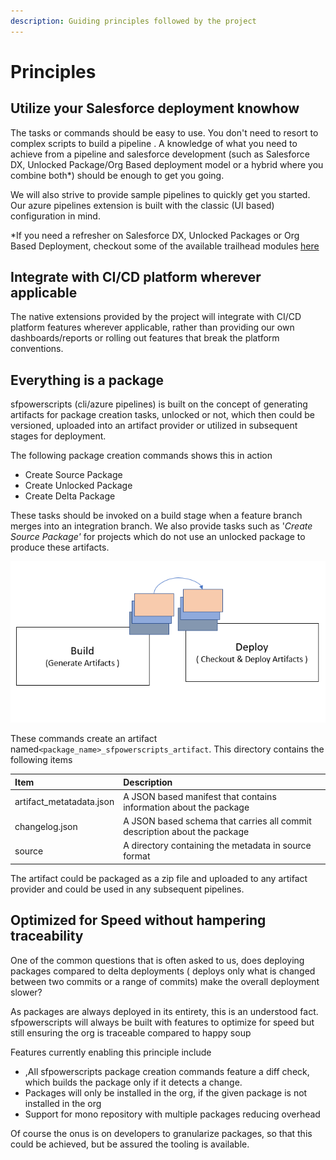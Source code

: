 ```yaml
---
description: Guiding principles followed by the project
---
```


# Principles

## Utilize your Salesforce deployment knowhow

The tasks or commands should be easy to use.  You don't need to resort to complex scripts to  build a pipeline . A knowledge of what you need to achieve from a pipeline and salesforce development \(such as  Salesforce DX, Unlocked Package/Org Based deployment model or  a hybrid where you combine both\*\) should be enough to get you going.

We will also strive to provide sample pipelines to quickly get you started. Our azure pipelines extension is built with the classic \(UI based\) configuration in mind.

\*If you need a refresher on Salesforce DX, Unlocked Packages or Org Based Deployment, checkout some of the available trailhead modules [here](https://trailhead.salesforce.com/en/users/azlam/trailmixes/salesforce-dx)

## Integrate with CI/CD platform wherever applicable

The native extensions provided by the project will integrate with CI/CD platform features wherever applicable, rather than providing our own dashboards/reports or rolling out features that break the platform conventions.

## Everything is a package

sfpowerscripts \(cli/azure pipelines\) is built on the concept of generating artifacts for package creation tasks, unlocked or not, which then could be versioned, uploaded into an artifact provider or utilized in subsequent stages for deployment. 

The following package creation commands shows this in action

* Create Source Package
* Create Unlocked Package
* Create Delta Package

These tasks should be invoked on a build stage when a feature branch merges into an integration branch.  We also provide tasks such as '_Create Source Package'_  for projects which do not use an unlocked package to produce these artifacts.

![Use of artifacts across different stages](.gitbook/assets/build-deploy.png)

These commands create an artifact named`<package_name>_sfpowerscripts_artifact`. This directory contains the following items

| Item | Description |
| :--- | :--- |
| artifact\_metatadata.json | A JSON based manifest that contains information about the package |
| changelog.json | A JSON based schema that carries all commit description about the package |
| source | A directory containing the metadata in source format  |

The artifact could be packaged as a zip file and uploaded to any artifact provider and could be used in any subsequent pipelines. 

## Optimized for Speed without hampering traceability

One of the common questions that is often asked to us, does deploying packages compared to delta deployments \( deploys only what is changed between two commits or a range of commits\) make the overall deployment slower? 

As packages are always deployed in its entirety, this is an understood fact. sfpowerscripts will always be built with features to optimize for speed but still ensuring the org is traceable compared to happy soup

Features currently enabling this principle include 

* ,All sfpowerscripts package creation commands feature a diff check, which builds the package only if it detects a change. 
* Packages will only be installed in the org, if the given package is not installed in the org
* Support for mono repository with multiple packages reducing overhead

Of course the onus is on developers to granularize packages, so that this could be achieved, but be assured the tooling is available.





